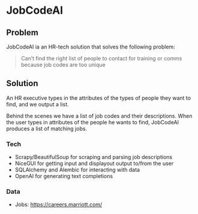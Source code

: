 # JobCodeAI

## Problem

JobCodeAI ia an HR-tech solution that solves the following problem:

> Can’t find the right list of people to contact for training or comms because job codes are too unique

## Solution

An HR executive types in the attributes of the types of people they want to find, and we output a list.

Behind the scenes we have a list of job codes and their descriptions. When the user types in attributes of the people he wants to find, JobCodeAI produces a list of matching jobs.

### Tech

- Scrapy/BeautifulSoup for scraping and parsing job descriptions
- NiceGUI for getting input and displayout output to/from the user
- SQLAlchemy and Alembic for interacting with data
- OpenAI for generating text completions

### Data

- Jobs: https://careers.marriott.com/
